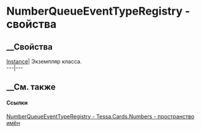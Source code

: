# NumberQueueEventTypeRegistry - свойства
##  __Свойства
[Instance](P_Tessa_Cards_Numbers_NumberQueueEventTypeRegistry_Instance.htm)|
Экземпляр класса.  
---|---  
##  __См. также
#### Ссылки
[NumberQueueEventTypeRegistry -
](T_Tessa_Cards_Numbers_NumberQueueEventTypeRegistry.htm)
[Tessa.Cards.Numbers - пространство имён](N_Tessa_Cards_Numbers.htm)
